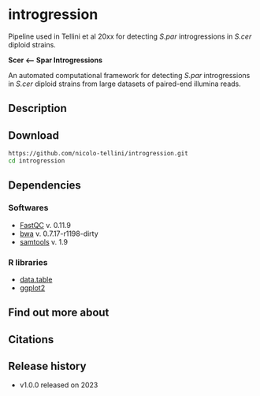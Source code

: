 # introgression

Pipeline used in Tellini et al 20xx for detecting *S.par* introgressions in *S.cer* diploid strains.

**Scer <-- Spar Introgressions**

An automated computational framework for detecting *S.par* introgressions in *S.cer* diploid strains from large datasets of paired-end illumina reads.

## Description

## Download

```sh
https://github.com/nicolo-tellini/introgression.git
cd introgression
```

## Dependencies

### Softwares
* [FastQC](https://github.com/s-andrews/FastQC/releases/tag/v0.11.9) v. 0.11.9
* [bwa](https://github.com/lh3/bwa/releases/tag/v0.7.17) v. 0.7.17-r1198-dirty
* [samtools](https://github.com/samtools/samtools/releases/tag/1.9) v. 1.9

### R libraries

* [data.table](https://rdocumentation.org/packages/data.table/versions/1.14.2)
* [ggplot2](https://ggplot2.tidyverse.org/)


## Find out more about 

## Citations

## Release history

* v1.0.0 released on 2023
